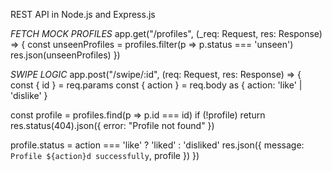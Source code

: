 REST API in Node.js and Express.js

*FETCH MOCK PROFILES*
app.get("/profiles", (_req: Request, res: Response) => {
  const unseenProfiles = profiles.filter(p => p.status === 'unseen')
  res.json(unseenProfiles)
})

*SWIPE LOGIC*
app.post("/swipe/:id", (req: Request, res: Response) => {
  const { id } = req.params
  const { action } = req.body as { action: 'like' | 'dislike' }

  const profile = profiles.find(p => p.id === id)
  if (!profile) return res.status(404).json({ error: "Profile not found" })

  profile.status = action === 'like' ? 'liked' : 'disliked'
  res.json({ message: `Profile ${action}d successfully`, profile })
})
